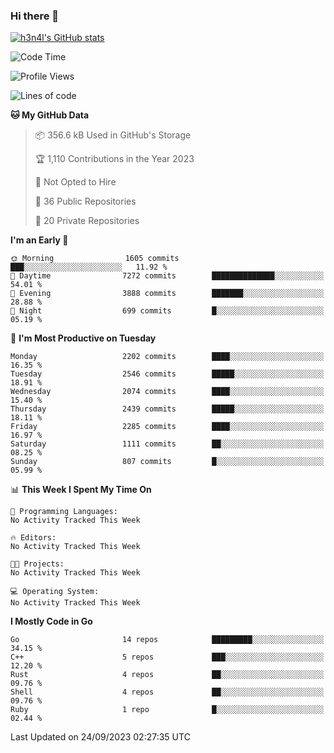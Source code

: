 ### Hi there 👋

[![h3n4l's GitHub stats](https://github-readme-stats.vercel.app/api?username=h3n4l&count_private=true&show_icons=true&theme=radical)](https://github.com/h3n4l/github-readme-stats)

<!--START_SECTION:waka-->
![Code Time](http://img.shields.io/badge/Code%20Time-1%2C586%20hrs%205%20mins-blue)

![Profile Views](http://img.shields.io/badge/Profile%20Views-0-blue)

![Lines of code](https://img.shields.io/badge/From%20Hello%20World%20I%27ve%20Written-3.7%20million%20lines%20of%20code-blue)

**🐱 My GitHub Data** 

> 📦 356.6 kB Used in GitHub's Storage 
 > 
> 🏆 1,110 Contributions in the Year 2023
 > 
> 🚫 Not Opted to Hire
 > 
> 📜 36 Public Repositories 
 > 
> 🔑 20 Private Repositories 
 > 
**I'm an Early 🐤** 

```text
🌞 Morning                1605 commits        ███░░░░░░░░░░░░░░░░░░░░░░   11.92 % 
🌆 Daytime                7272 commits        ██████████████░░░░░░░░░░░   54.01 % 
🌃 Evening                3888 commits        ███████░░░░░░░░░░░░░░░░░░   28.88 % 
🌙 Night                  699 commits         █░░░░░░░░░░░░░░░░░░░░░░░░   05.19 % 
```
📅 **I'm Most Productive on Tuesday** 

```text
Monday                   2202 commits        ████░░░░░░░░░░░░░░░░░░░░░   16.35 % 
Tuesday                  2546 commits        █████░░░░░░░░░░░░░░░░░░░░   18.91 % 
Wednesday                2074 commits        ████░░░░░░░░░░░░░░░░░░░░░   15.40 % 
Thursday                 2439 commits        █████░░░░░░░░░░░░░░░░░░░░   18.11 % 
Friday                   2285 commits        ████░░░░░░░░░░░░░░░░░░░░░   16.97 % 
Saturday                 1111 commits        ██░░░░░░░░░░░░░░░░░░░░░░░   08.25 % 
Sunday                   807 commits         █░░░░░░░░░░░░░░░░░░░░░░░░   05.99 % 
```


📊 **This Week I Spent My Time On** 

```text
💬 Programming Languages: 
No Activity Tracked This Week

🔥 Editors: 
No Activity Tracked This Week

🐱‍💻 Projects: 
No Activity Tracked This Week

💻 Operating System: 
No Activity Tracked This Week
```

**I Mostly Code in Go** 

```text
Go                       14 repos            █████████░░░░░░░░░░░░░░░░   34.15 % 
C++                      5 repos             ███░░░░░░░░░░░░░░░░░░░░░░   12.20 % 
Rust                     4 repos             ██░░░░░░░░░░░░░░░░░░░░░░░   09.76 % 
Shell                    4 repos             ██░░░░░░░░░░░░░░░░░░░░░░░   09.76 % 
Ruby                     1 repo              █░░░░░░░░░░░░░░░░░░░░░░░░   02.44 % 
```




 Last Updated on 24/09/2023 02:27:35 UTC
<!--END_SECTION:waka-->

